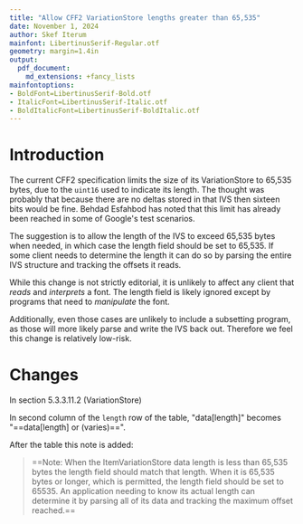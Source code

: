 ```yaml
---
title: "Allow CFF2 VariationStore lengths greater than 65,535"
date: November 1, 2024
author: Skef Iterum
mainfont: LibertinusSerif-Regular.otf
geometry: margin=1.4in
output:
  pdf_document:
    md_extensions: +fancy_lists 
mainfontoptions:
- BoldFont=LibertinusSerif-Bold.otf
- ItalicFont=LibertinusSerif-Italic.otf 
- BoldItalicFont=LibertinusSerif-BoldItalic.otf
---
```


# Introduction

The current CFF2 specification limits the size of its VariationStore to
65,535 bytes, due to the `uint16` used to indicate its length. The thought
was probably that because there are no deltas stored in that IVS then
sixteen bits would be fine. Behdad Esfahbod has noted that this limit has
already been reached in some of Google's test scenarios.

The suggestion is to allow the length of the IVS to exceed 65,535 bytes
when needed, in which case the length field should be set to 65,535. If
some client needs to determine the length it can do so by parsing the
entire IVS structure and tracking the offsets it reads.

While this change is not strictly editorial, it is unlikely to affect
any client that *reads* and *interprets* a font. The length field is 
likely ignored except by programs that need to *manipulate* the font.

Additionally, even those cases are unlikely to include a subsetting program, as
those will more likely parse and write the IVS back out. Therefore we feel
this change is relatively low-risk.

# Changes

In section 5.3.3.11.2 (VariationStore)

In second column of the `length` row of the table, "data[length]" becomes
"==data[length] or (varies)==".

After the table this note is added:

> ==Note: When the ItemVariationStore data length is less than 65,535 bytes
> the length field should match that length. When it is 65,535 bytes or longer,
> which is permitted, the length field should be set to 65535. An application
> needing to know its actual length can determine it by parsing all of its data
> and tracking the maximum offset reached.==



